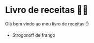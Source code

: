 # Livro de receitas :woman_cook: 

Olá bem vindo ao meu livro de receitas :hand:

- Strogonoff de frango

